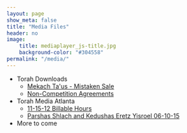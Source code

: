 ```yaml
---
layout: page
show_meta: false
title: "Media Files"
header: no
image:
    title: mediaplayer_js-title.jpg
    background-color: "#304558"
permalink: "/media/"
---
```

* Torah Downloads
  - [Mekach Ta'us - Mistaken Sale](https://torahdownloads.com/shiur-1009594.html)
  - [Non-Competition Agreements](https://torahdownloads.com/shiur-1013390.html)
* Torah Media Atlanta
  - [11-15-12 Billable Hours](http://www.torahmediaatlanta.com/assets/Uploads/Guest/MendelsonChaim/11-15-12%20Billable%20Hours.mp3)
  - [Parshas Shlach and Kedushas Eretz Yisroel 06-10-15](http://www.torahmediaatlanta.com/assets/Uploads/Guest/MendelsonChaim/Parshas%20Shlach%20and%20Kedushas%20Eretz%20Yisroel%2006-10-15.mp3)
* More to come
